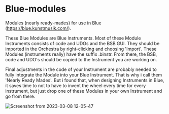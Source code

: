 # Blue-modules
Modules (nearly ready-mades) for use in Blue (https://blue.kunstmusik.com/).

These Blue Modules are Blue Instruments.
Most of these Module Instruments consists of code and UDOs and the BSB GUI. They should be imported in the Orchestra by right-clicking and choosing 'Import'. These Modules (instruments really) have the suffix .binstr. From there, the BSB, code and UDO's should be copied to the Instrument you are working on.

Final adjustments in the code of your Instrument are probably needed to fully integrate the Module into your Blue Instrument. That is why i call them 'Nearly Ready Mades'.
But i found that, when designing Instruments in Blue, it saves time to not to have to invent the wheel every time for every instrument, but just drop one of these Modules in your own Instrument and go from there.




![Screenshot from 2023-03-08 12-05-47](https://user-images.githubusercontent.com/6670911/223697641-e4fdf0fc-56cc-404a-9482-ea9d5249909b.png)
